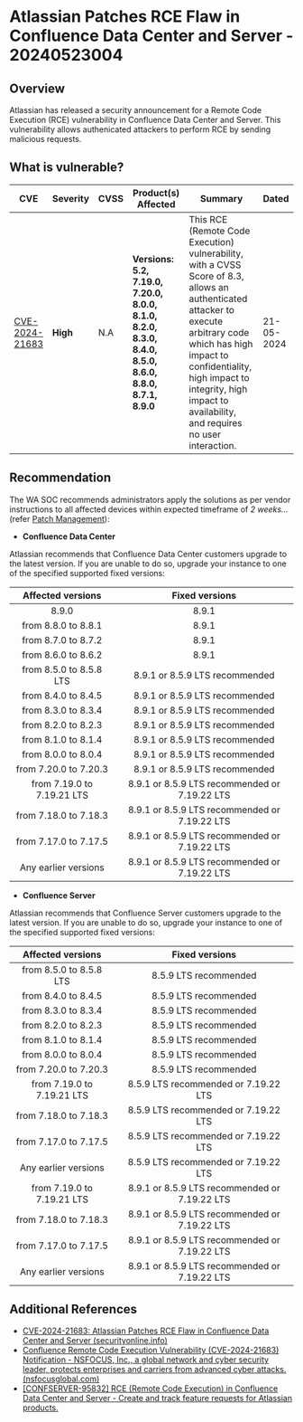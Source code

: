 # Atlassian Patches RCE Flaw in Confluence Data Center and Server - 20240523004

## Overview

Atlassian has released a security announcement for a Remote Code Execution (RCE) vulnerability in Confluence Data Center and Server. This vulnerability allows authenicated attackers to perform RCE by sending malicious requests.

## What is vulnerable?

| CVE                                                               | Severity | CVSS | Product(s) Affected                                                                                     | Summary                                                                                                                                                                                                                                                                 | Dated      |
| ----------------------------------------------------------------- | -------- | ---- | ------------------------------------------------------------------------------------------------------- | ----------------------------------------------------------------------------------------------------------------------------------------------------------------------------------------------------------------------------------------------------------------------- | ---------- |
| [CVE-2024-21683](https://nvd.nist.gov/vuln/detail/CVE-2024-21683) | **High** | N.A  | **Versions: 5.2, 7.19.0, 7.20.0, 8.0.0, 8.1.0, 8.2.0, 8.3.0, 8.4.0, 8.5.0, 8.6.0, 8.8.0, 8.7.1, 8.9.0** | This RCE (Remote Code Execution) vulnerability, with a CVSS Score of 8.3, allows an authenticated attacker to execute arbitrary code which has high impact to confidentiality, high impact to integrity, high impact to availability, and requires no user interaction. | 21-05-2024 |

## Recommendation

The WA SOC recommends administrators apply the solutions as per vendor instructions to all affected devices within expected timeframe of *2 weeks...* (refer [Patch Management](../guidelines/patch-management.md)):

- **Confluence Data Center**

Atlassian recommends that Confluence Data Center customers upgrade to the latest version. If you are unable to do so, upgrade your instance to one of the specified supported fixed versions:

|   **Affected versions**    |              **Fixed versions**               |
| :------------------------: | :-------------------------------------------: |
|           8.9.0            |                     8.9.1                     |
|    from 8.8.0 to 8.8.1     |                     8.9.1                     |
|    from 8.7.0 to 8.7.2     |                     8.9.1                     |
|    from 8.6.0 to 8.6.2     |                     8.9.1                     |
|  from 8.5.0 to 8.5.8 LTS   |        8.9.1 or 8.5.9 LTS recommended         |
|    from 8.4.0 to 8.4.5     |        8.9.1 or 8.5.9 LTS recommended         |
|    from 8.3.0 to 8.3.4     |        8.9.1 or 8.5.9 LTS recommended         |
|    from 8.2.0 to 8.2.3     |        8.9.1 or 8.5.9 LTS recommended         |
|    from 8.1.0 to 8.1.4     |        8.9.1 or 8.5.9 LTS recommended         |
|    from 8.0.0 to 8.0.4     |        8.9.1 or 8.5.9 LTS recommended         |
|   from 7.20.0 to 7.20.3    |        8.9.1 or 8.5.9 LTS recommended         |
| from 7.19.0 to 7.19.21 LTS | 8.9.1 or 8.5.9 LTS recommended or 7.19.22 LTS |
|   from 7.18.0 to 7.18.3    | 8.9.1 or 8.5.9 LTS recommended or 7.19.22 LTS |
|   from 7.17.0 to 7.17.5    | 8.9.1 or 8.5.9 LTS recommended or 7.19.22 LTS |
|    Any earlier versions    | 8.9.1 or 8.5.9 LTS recommended or 7.19.22 LTS |

- **Confluence Server**

Atlassian recommends that Confluence Server customers upgrade to the latest version. If you are unable to do so, upgrade your instance to one of the specified supported fixed versions:

|   **Affected versions**    |              **Fixed versions**               |
| :------------------------: | :-------------------------------------------: |
|  from 8.5.0 to 8.5.8 LTS   |             8.5.9 LTS recommended             |
|    from 8.4.0 to 8.4.5     |             8.5.9 LTS recommended             |
|    from 8.3.0 to 8.3.4     |             8.5.9 LTS recommended             |
|    from 8.2.0 to 8.2.3     |             8.5.9 LTS recommended             |
|    from 8.1.0 to 8.1.4     |             8.5.9 LTS recommended             |
|    from 8.0.0 to 8.0.4     |             8.5.9 LTS recommended             |
|   from 7.20.0 to 7.20.3    |             8.5.9 LTS recommended             |
| from 7.19.0 to 7.19.21 LTS |     8.5.9 LTS recommended or 7.19.22 LTS      |
|   from 7.18.0 to 7.18.3    |     8.5.9 LTS recommended or 7.19.22 LTS      |
|   from 7.17.0 to 7.17.5    |     8.5.9 LTS recommended or 7.19.22 LTS      |
|    Any earlier versions    |     8.5.9 LTS recommended or 7.19.22 LTS      |
| from 7.19.0 to 7.19.21 LTS | 8.9.1 or 8.5.9 LTS recommended or 7.19.22 LTS |
|   from 7.18.0 to 7.18.3    | 8.9.1 or 8.5.9 LTS recommended or 7.19.22 LTS |
|   from 7.17.0 to 7.17.5    | 8.9.1 or 8.5.9 LTS recommended or 7.19.22 LTS |
|    Any earlier versions    | 8.9.1 or 8.5.9 LTS recommended or 7.19.22 LTS |

## Additional References

- [CVE-2024-21683: Atlassian Patches RCE Flaw in Confluence Data Center and Server (securityonline.info)](https://securityonline.info/cve-2024-21683-atlassian-patches-rce-flaw-in-confluence-data-center-and-server/)
- [Confluence Remote Code Execution Vulnerability (CVE-2024-21683) Notification - NSFOCUS, Inc., a global network and cyber security leader, protects enterprises and carriers from advanced cyber attacks. (nsfocusglobal.com)](https://nsfocusglobal.com/confluence-remote-code-execution-vulnerability-cve-2024-21683-notification/)
- [[CONFSERVER-95832] RCE (Remote Code Execution) in Confluence Data Center and Server - Create and track feature requests for Atlassian products.](https://jira.atlassian.com/browse/CONFSERVER-95832)
